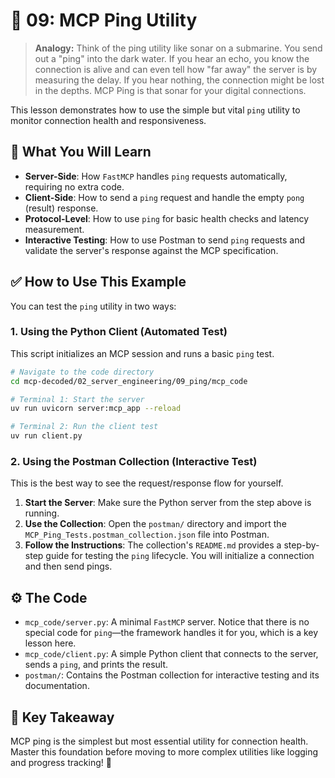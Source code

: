 # 🏓 09: MCP Ping Utility

> **Analogy:** Think of the ping utility like sonar on a submarine. You send out a "ping" into the dark water. If you hear an echo, you know the connection is alive and can even tell how "far away" the server is by measuring the delay. If you hear nothing, the connection might be lost in the depths. MCP Ping is that sonar for your digital connections.

This lesson demonstrates how to use the simple but vital `ping` utility to monitor connection health and responsiveness.

## 🎯 What You Will Learn

-   **Server-Side**: How `FastMCP` handles `ping` requests automatically, requiring no extra code.
-   **Client-Side**: How to send a `ping` request and handle the empty `pong` (result) response.
-   **Protocol-Level**: How to use `ping` for basic health checks and latency measurement.
-   **Interactive Testing**: How to use Postman to send `ping` requests and validate the server's response against the MCP specification.

## ✅ How to Use This Example

You can test the `ping` utility in two ways:

### 1. Using the Python Client (Automated Test)

This script initializes an MCP session and runs a basic `ping` test.

```bash
# Navigate to the code directory
cd mcp-decoded/02_server_engineering/09_ping/mcp_code

# Terminal 1: Start the server
uv run uvicorn server:mcp_app --reload

# Terminal 2: Run the client test
uv run client.py
```

### 2. Using the Postman Collection (Interactive Test)

This is the best way to see the request/response flow for yourself.

1.  **Start the Server**: Make sure the Python server from the step above is running.
2.  **Use the Collection**: Open the `postman/` directory and import the `MCP_Ping_Tests.postman_collection.json` file into Postman.
3.  **Follow the Instructions**: The collection's `README.md` provides a step-by-step guide for testing the `ping` lifecycle. You will initialize a connection and then send pings.

## ⚙️ The Code

-   `mcp_code/server.py`: A minimal `FastMCP` server. Notice that there is no special code for `ping`—the framework handles it for you, which is a key lesson here.
-   `mcp_code/client.py`: A simple Python client that connects to the server, sends a `ping`, and prints the result.
-   `postman/`: Contains the Postman collection for interactive testing and its documentation.

## 🎯 Key Takeaway

MCP ping is the simplest but most essential utility for connection health. Master this foundation before moving to more complex utilities like logging and progress tracking! 🏓

